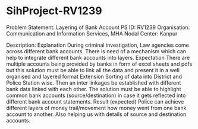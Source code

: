 # SihProject-RV1239
Problem Statement: Layering of Bank Account
PS ID: RV1239
Organisation: Communication and Information Services, MHA
Nodal Center: Kanpur

Description:
Explanation During criminal investigation, Law agencies come across different bank accounts. There is need of a mechanism which can help to integrate different bank accounts into layers. Expectation There are multiple accounts being provided by banks in form of excel sheets and pdfs but this solution must be able to link all the data and present it in a well organised and layered format Extension Sorting of data into District and Police Station wise. Then an inter linkages be established with different bank data linked with each other. The solution must be able to highlight common bank accounts (source/destination) in case it gets reflected into different bank account statements. Result (expected) Police can achieve different layers of money trail/movement how money went from one bank account to another. Also helping us with details of source and destination accounts.
